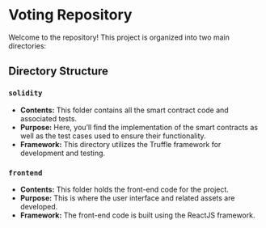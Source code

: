 # Voting Repository

Welcome to the repository! This project is organized into two main directories:

## Directory Structure

### `solidity`

- **Contents:** This folder contains all the smart contract code and associated tests.
- **Purpose:** Here, you’ll find the implementation of the smart contracts as well as the test cases used to ensure
  their functionality.
- **Framework:** This directory utilizes the Truffle framework for development and testing.

### `frontend`

- **Contents:** This folder holds the front-end code for the project.
- **Purpose:** This is where the user interface and related assets are developed.
- **Framework:** The front-end code is built using the ReactJS framework.
